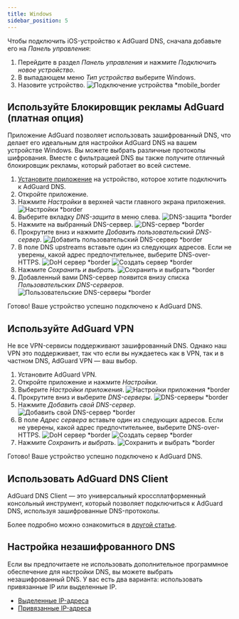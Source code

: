 ```yaml
---
title: Windows
sidebar_position: 5
---
```


Чтобы подключить iOS-устройство к AdGuard DNS, сначала добавьте его на _Панель управления_:

1. Перейдите в раздел _Панель управления_ и нажмите _Подключить новое устройство_.
2. В выпадающем меню _Тип устройства_ выберите Windows.
3. Назовите устройство.
    ![Подключение устройства \*mobile_border](https://cdn.adtidy.org/content/kb/dns/private/new_dns/connect/windows_ab/choose_windows.png)

## Используйте Блокировщик рекламы AdGuard (платная опция)

Приложение AdGuard позволяет использовать зашифрованный DNS, что делает его идеальным для настройки AdGuard DNS на вашем устройстве Windows. Вы можете выбрать различные протоколы шифрования. Вместе с фильтрацией DNS вы также получите отличный блокировщик рекламы, который работает во всей системе.

1. [Установите приложение](https://adguard.com/adguard-windows/overview.html) на устройство, которое хотите подключить к AdGuard DNS.
2. Откройте приложение.
3. Нажмите _Настройки_ в верхней части главного экрана приложения.
    ![Настройки \*border](https://cdn.adtidy.org/content/kb/dns/private/new_dns/connect/windows_ab/windows_step3.png)
4. Выберите вкладку _DNS-защита_ в меню слева.
    ![DNS-защита \*border](https://cdn.adtidy.org/content/kb/dns/private/new_dns/connect/windows_ab/windows_step4.png)
5. Нажмите на выбранный DNS-сервер.
    ![DNS-сервер \*border](https://cdn.adtidy.org/content/kb/dns/private/new_dns/connect/windows_ab/windows_step5.png)
6. Прокрутите вниз и нажмите _Добавить пользовательский DNS-сервер_.
    ![Добавить пользовательский DNS-сервер \*border](https://cdn.adtidy.org/content/kb/dns/private/new_dns/connect/windows_ab/windows_step6.png)
7. В поле DNS upstreams вставьте один из следующих адресов. Если не уверены, какой адрес предпочтительнее, выберите DNS-over-HTTPS.
    ![DoH сервер \*border](https://cdn.adtidy.org/content/kb/dns/private/new_dns/connect/windows_ab/windows_step7_1.png)
    ![Создать сервер \*border](https://cdn.adtidy.org/content/kb/dns/private/new_dns/connect/windows_ab/windows_step7_2.png)
8. Нажмите _Сохранить и выбрать_.
    ![Сохранить и выбрать \*border](https://cdn.adtidy.org/content/kb/dns/private/new_dns/connect/windows_ab/windows_step8.png)
9. Добавленный вами DNS-сервер появится внизу списка _Пользовательских DNS-серверов_.
    ![Пользовательские DNS-серверы \*border](https://cdn.adtidy.org/content/kb/dns/private/new_dns/connect/windows_ab/windows_step9.png)

Готово! Ваше устройство успешно подключено к AdGuard DNS.

## Используйте AdGuard VPN

Не все VPN-сервисы поддерживают зашифрованный DNS. Однако наш VPN это поддерживает, так что если вы нуждаетесь как в VPN, так и в частном DNS, AdGuard VPN — ваш выбор.

1. Установите AdGuard VPN.
2. Откройте приложение и нажмите _Настройки_.
3. Выберите _Настройки приложения_.
    ![Настройки приложения \*border](https://cdn.adtidy.org/content/kb/dns/private/new_dns/connect/windows_vpn/windows_step4.png)
4. Прокрутите вниз и выберите _DNS-серверы_.
    ![DNS-серверы \*border](https://cdn.adtidy.org/content/kb/dns/private/new_dns/connect/windows_vpn/windows_step5.png)
5. Нажмите _Добавить свой DNS-сервер_.
    ![Добавить свой DNS-сервер \*border](https://cdn.adtidy.org/content/kb/dns/private/new_dns/connect/windows_vpn/windows_step6.png)
6. В поле _Адрес сервера_ вставьте один из следующих адресов. Если не уверены, какой адрес предпочтительнее, выберите DNS-over-HTTPS.
    ![DoH сервер \*border](https://cdn.adtidy.org/content/kb/dns/private/new_dns/connect/windows_vpn/windows_step7_1.png)
    ![Создать сервер \*border](https://cdn.adtidy.org/content/kb/dns/private/new_dns/connect/windows_vpn/windows_step7_2.png)
7. Нажмите _Сохранить и выбрать_.
    ![Сохранить и выбрать \*border](https://cdn.adtidy.org/content/kb/dns/private/new_dns/connect/windows_vpn/windows_step8.png)

Готово! Ваше устройство успешно подключено к AdGuard DNS.

## Использовать AdGuard DNS Client

AdGuard DNS Client — это универсальный кроссплатформенный консольный инструмент, который позволяет подключиться к AdGuard DNS, используя зашифрованные DNS-протоколы.

Более подробно можно ознакомиться в [другой статье](/dns-client/overview/).

## Настройка незашифрованного DNS

Если вы предпочитаете не использовать дополнительное программное обеспечение для настройки DNS, вы можете выбрать незашифрованный DNS. У вас есть два варианта: использовать привязанные IP или выделенные IP.

- [Выделенные IP-адреса](/private-dns/connect-devices/other-options/dedicated-ip.md)
- [Привязанные IP-адреса](/private-dns/connect-devices/other-options/linked-ip.md)
